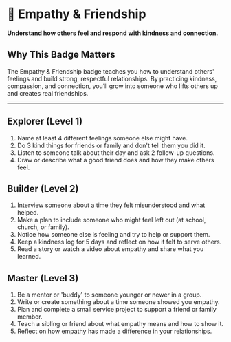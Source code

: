 # 🫶 Empathy & Friendship

**Understand how others feel and respond with kindness and connection.**

## Why This Badge Matters
The Empathy & Friendship badge teaches you how to understand others' feelings and build strong, respectful relationships. By practicing kindness, compassion, and connection, you’ll grow into someone who lifts others up and creates real friendships.

---

## Explorer (Level 1)
1. Name at least 4 different feelings someone else might have.
2. Do 3 kind things for friends or family and don't tell them you did it.
3. Listen to someone talk about their day and ask 2 follow-up questions.
4. Draw or describe what a good friend does and how they make others feel.

## Builder (Level 2)
1. Interview someone about a time they felt misunderstood and what helped.
2. Make a plan to include someone who might feel left out (at school, church, or family).
3. Notice how someone else is feeling and try to help or support them.
4. Keep a kindness log for 5 days and reflect on how it felt to serve others.
5. Read a story or watch a video about empathy and share what you learned.

## Master (Level 3)
1. Be a mentor or 'buddy' to someone younger or newer in a group.
2. Write or create something about a time someone showed you empathy.
3. Plan and complete a small service project to support a friend or family member.
4. Teach a sibling or friend about what empathy means and how to show it.
5. Reflect on how empathy has made a difference in your relationships.